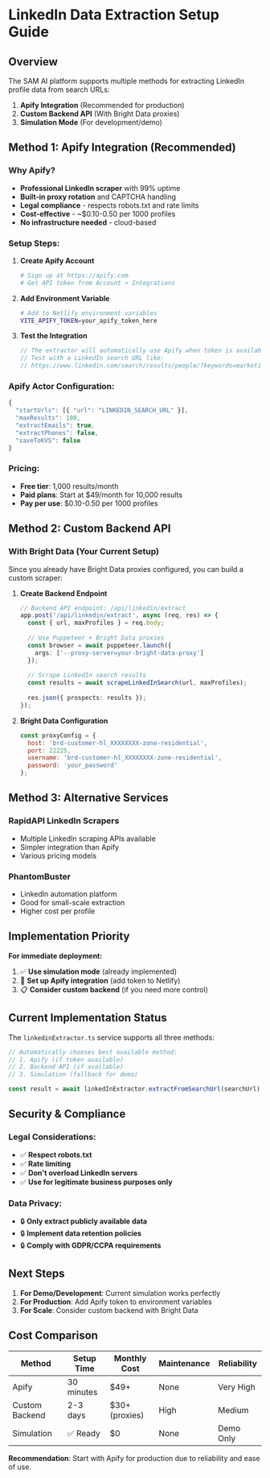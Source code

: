 # LinkedIn Data Extraction Setup Guide

## Overview
The SAM AI platform supports multiple methods for extracting LinkedIn profile data from search URLs:

1. **Apify Integration** (Recommended for production)
2. **Custom Backend API** (With Bright Data proxies)
3. **Simulation Mode** (For development/demo)

## Method 1: Apify Integration (Recommended)

### Why Apify?
- **Professional LinkedIn scraper** with 99% uptime
- **Built-in proxy rotation** and CAPTCHA handling
- **Legal compliance** - respects robots.txt and rate limits
- **Cost-effective** - ~$0.10-0.50 per 1000 profiles
- **No infrastructure needed** - cloud-based

### Setup Steps:

1. **Create Apify Account**
   ```bash
   # Sign up at https://apify.com
   # Get API token from Account > Integrations
   ```

2. **Add Environment Variable**
   ```bash
   # Add to Netlify environment variables
   VITE_APIFY_TOKEN=your_apify_token_here
   ```

3. **Test the Integration**
   ```javascript
   // The extractor will automatically use Apify when token is available
   // Test with a LinkedIn search URL like:
   // https://www.linkedin.com/search/results/people/?keywords=marketing%20manager
   ```

### Apify Actor Configuration:
```javascript
{
  "startUrls": [{ "url": "LINKEDIN_SEARCH_URL" }],
  "maxResults": 100,
  "extractEmails": true,
  "extractPhones": false,
  "saveToKVS": false
}
```

### Pricing:
- **Free tier**: 1,000 results/month
- **Paid plans**: Start at $49/month for 10,000 results
- **Pay per use**: $0.10-0.50 per 1000 profiles

## Method 2: Custom Backend API

### With Bright Data (Your Current Setup)

Since you already have Bright Data proxies configured, you can build a custom scraper:

1. **Create Backend Endpoint**
   ```typescript
   // Backend API endpoint: /api/linkedin/extract
   app.post('/api/linkedin/extract', async (req, res) => {
     const { url, maxProfiles } = req.body;
     
     // Use Puppeteer + Bright Data proxies
     const browser = await puppeteer.launch({
       args: ['--proxy-server=your-bright-data-proxy']
     });
     
     // Scrape LinkedIn search results
     const results = await scrapeLinkedInSearch(url, maxProfiles);
     
     res.json({ prospects: results });
   });
   ```

2. **Bright Data Configuration**
   ```javascript
   const proxyConfig = {
     host: 'brd-customer-hl_XXXXXXXX-zone-residential',
     port: 22225,
     username: 'brd-customer-hl_XXXXXXXX-zone-residential',
     password: 'your_password'
   };
   ```

## Method 3: Alternative Services

### RapidAPI LinkedIn Scrapers
- Multiple LinkedIn scraping APIs available
- Simpler integration than Apify
- Various pricing models

### PhantomBuster
- LinkedIn automation platform
- Good for small-scale extraction
- Higher cost per profile

## Implementation Priority

**For immediate deployment:**
1. ✅ **Use simulation mode** (already implemented)
2. 🔄 **Set up Apify integration** (add token to Netlify)
3. 📋 **Consider custom backend** (if you need more control)

## Current Implementation Status

The `linkedinExtractor.ts` service supports all three methods:

```typescript
// Automatically chooses best available method:
// 1. Apify (if token available)
// 2. Backend API (if available)
// 3. Simulation (fallback for demo)

const result = await linkedInExtractor.extractFromSearchUrl(searchUrl);
```

## Security & Compliance

### Legal Considerations:
- ✅ **Respect robots.txt**
- ✅ **Rate limiting**
- ✅ **Don't overload LinkedIn servers**
- ✅ **Use for legitimate business purposes only**

### Data Privacy:
- 🔒 **Only extract publicly available data**
- 🔒 **Implement data retention policies**
- 🔒 **Comply with GDPR/CCPA requirements**

## Next Steps

1. **For Demo/Development**: Current simulation works perfectly
2. **For Production**: Add Apify token to environment variables
3. **For Scale**: Consider custom backend with Bright Data

## Cost Comparison

| Method | Setup Time | Monthly Cost | Maintenance | Reliability |
|--------|------------|--------------|-------------|-------------|
| Apify | 30 minutes | $49+ | None | Very High |
| Custom Backend | 2-3 days | $30+ (proxies) | High | Medium |
| Simulation | ✅ Ready | $0 | None | Demo Only |

**Recommendation**: Start with Apify for production due to reliability and ease of use.